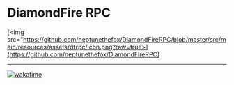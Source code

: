 # DiamondFire RPC
[<img src="https://github.com/neptunethefox/DiamondFireRPC/blob/master/src/main/resources/assets/dfrpc/icon.png?raw=true>](https://github.com/neptunethefox/DiamondFireRPC)

---
[![wakatime](https://wakatime.com/badge/user/db1517f9-2621-4284-a201-cddd53e42c4d/project/68d20018-aea4-4cf9-a733-57e141d8d2a3.svg)](https://wakatime.com/badge/user/db1517f9-2621-4284-a201-cddd53e42c4d/project/68d20018-aea4-4cf9-a733-57e141d8d2a3)
